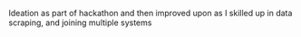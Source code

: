 Ideation as part of hackathon and then improved upon as I skilled up in data scraping, and joining multiple systems
